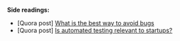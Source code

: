 <panel header="{{ icon_resource }} Resources">

**Side readings:**

* [Quora post] [What is the best way to avoid bugs](href="http://www.quora.com/What-are-good-ways-to-avoid-bugs-while-programming/answer/Mattias-Petter-Johansson)
* [Quora post] [Is automated testing relevant to startups?](http://www.quora.com/What-kind-of-automated-testing-should-a-startup-have-from-the-beginning-through-the-first-six-months-of-live-operation/answer/Zach-Brock)

</panel>